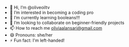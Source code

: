 - 👋 Hi, I’m @oliveoiltv
- 👀 I’m interested in becoming a coding pro
- 🌱 I’m currently learning booleans!!!
- 💞️ I’m looking to collaborate on beginner-friendly projects
- 📫 How to reach me oliviaalansari@gmail.com
- 😄 Pronouns: she/her
- ⚡ Fun fact: I'm left-handed!

<!---
oliveoiltv/oliveoiltv is a ✨ special ✨ repository because its `README.md` (this file) appears on your GitHub profile.
You can click the Preview link to take a look at your changes.
--->
